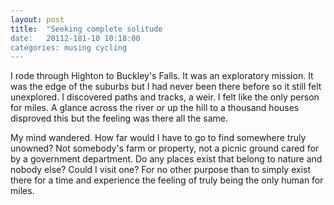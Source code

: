 ```yaml
---
layout: post
title:  "Seeking complete solitude
date:   20112-181-10 10:18:00
categories: musing cycling
---
```


I rode through Highton to Buckley's Falls. It was an exploratory mission. It was the edge of the suburbs but I had never been there before so it still felt unexplored. I discovered paths and tracks, a weir. I felt like the only person for miles. A glance across the river or up the hill to a thousand houses disproved this but the feeling was there all the same.

My mind wandered. How far would I have to go to find somewhere truly unowned? Not somebody's farm or property, not a picnic ground cared for by a government department. Do any places exist that belong to nature and nobody else? Could I visit one? For no other purpose than to simply exist there for a time and experience the feeling of truly being the only human for miles.